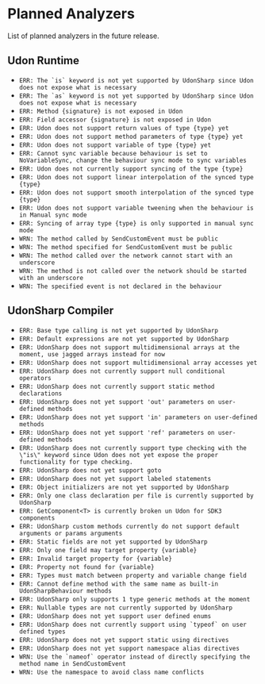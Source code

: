 # Planned Analyzers

List of planned analyzers in the future release.

## Udon Runtime

- `` ERR: The `is` keyword is not yet supported by UdonSharp since Udon does not expose what is necessary ``
- `` ERR: The `as` keyword is not yet supported by UdonSharp since Udon does not expose what is necessary ``
- `ERR: Method {signature} is not exposed in Udon`
- `ERR: Field accessor {signature} is not exposed in Udon`
- `ERR: Udon does not support return values of type {type} yet`
- `ERR: Udon does not support method parameters of type {type} yet`
- `ERR: Udon does not support variable of type {type} yet`
- `ERR: Cannot sync variable because behaviour is set to NoVariableSync, change the behaviour sync mode to sync variables`
- `ERR: Udon does not currently support syncing of the type {type}`
- `ERR: Udon does not support linear interpolation of the synced type {type}`
- `ERR: Udon does not support smooth interpolation of the synced type {type}`
- `ERR: Udon does not support variable tweening when the behaviour is in Manual sync mode`
- `ERR: Syncing of array type {type} is only supported in manual sync mode`
- `WRN: The method called by SendCustomEvent must be public`
- `WRN: The method specified for SendCustomEvent must be public`
- `WRN: The method called over the network cannot start with an underscore`
- `WRN: The method is not called over the network should be started with an underscore`
- `WRN: The specified event is not declared in the behaviour`

## UdonSharp Compiler

- `ERR: Base type calling is not yet supported by UdonSharp`
- `ERR: Default expressions are not yet supported by UdonSharp`
- `ERR: UdonSharp does not support multidimensional arrays at the moment, use jagged arrays instead for now`
- `ERR: UdonSharp does not support multidimensional array accesses yet`
- `ERR: UdonSharp does not currently support null conditional operators`
- `ERR: UdonSharp does not currently support static method declarations`
- `ERR: UdonSharp does not yet support 'out' parameters on user-defined methods`
- `ERR: UdonSharp does not yet support 'in' parameters on user-defined methods`
- `ERR: UdonSharp does not yet support 'ref' parameters on user-defined methods`
- `ERR: UdonSharp does not currently support type checking with the \"is\" keyword since Udon does not yet expose the proper functionality for type checking.`
- `ERR: UdonSharp does not yet support goto`
- `ERR: UdonSharp does not yet support labeled statements`
- `ERR: Object initializers are not yet supported by UdonSharp`
- `ERR: Only one class declaration per file is currently supported by UdonSharp`
- `ERR: GetComponent<T> is currently broken un Udon for SDK3 components`
- `ERR: UdonSharp custom methods currently do not support default arguments or params arguments`
- `ERR: Static fields are not yet supported by UdonSharp`
- `ERR: Only one field may target property {variable}`
- `ERR: Invalid target property for {variable}`
- `ERR: Property not found for {variable}`
- `ERR: Types must match between property and variable change field`
- `ERR: Cannot define method with the same name as built-in UdonSharpBehaviour methods`
- `ERR: UdonSharp only supports 1 type generic methods at the moment`
- `ERR: Nullable types are not currently supported by UdonSharp`
- `ERR: UdonSharp does not yet support user defined enums`
- `` ERR: UdonSharp does not currently support using `typeof` on user defined types ``
- `ERR: UdonSharp does not yet support static using directives`
- `ERR: UdonSharp does not yet support namespace alias directives`
- `` WRN: Use the `nameof` operator instead of directly specifying the method name in SendCustomEvent ``
- `WRN: Use the namespace to avoid class name conflicts`
